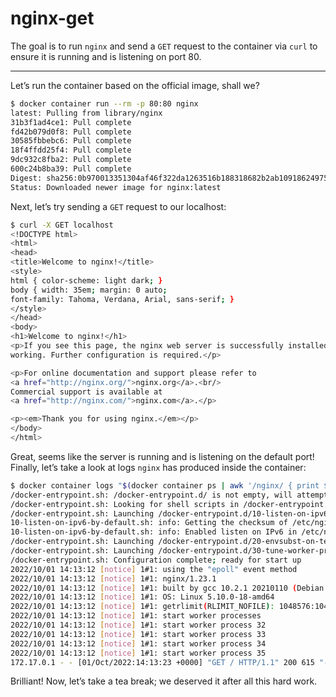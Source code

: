 # nginx-get

The goal is to run `nginx` and send a `GET` request to the container via
`curl` to ensure it is running and is listening on port 80.

---

Let’s run the container based on the official image, shall we?

```sh
$ docker container run --rm -p 80:80 nginx
latest: Pulling from library/nginx
31b3f1ad4ce1: Pull complete
fd42b079d0f8: Pull complete
30585fbbebc6: Pull complete
18f4ffdd25f4: Pull complete
9dc932c8fba2: Pull complete
600c24b8ba39: Pull complete
Digest: sha256:0b970013351304af46f322da1263516b188318682b2ab1091862497591189ff1
Status: Downloaded newer image for nginx:latest
```

Next, let’s try sending a `GET` request to our localhost:

```sh
$ curl -X GET localhost
<!DOCTYPE html>
<html>
<head>
<title>Welcome to nginx!</title>
<style>
html { color-scheme: light dark; }
body { width: 35em; margin: 0 auto;
font-family: Tahoma, Verdana, Arial, sans-serif; }
</style>
</head>
<body>
<h1>Welcome to nginx!</h1>
<p>If you see this page, the nginx web server is successfully installed and
working. Further configuration is required.</p>

<p>For online documentation and support please refer to
<a href="http://nginx.org/">nginx.org</a>.<br/>
Commercial support is available at
<a href="http://nginx.com/">nginx.com</a>.</p>

<p><em>Thank you for using nginx.</em></p>
</body>
</html>
```

Great, seems like the server is running and is listening on the default
port! Finally, let’s take a look at logs `nginx` has produced inside the
container:

```sh
$ docker container logs "$(docker container ps | awk '/nginx/ { print $(NF) }')"
/docker-entrypoint.sh: /docker-entrypoint.d/ is not empty, will attempt to perform configuration
/docker-entrypoint.sh: Looking for shell scripts in /docker-entrypoint.d/
/docker-entrypoint.sh: Launching /docker-entrypoint.d/10-listen-on-ipv6-by-default.sh
10-listen-on-ipv6-by-default.sh: info: Getting the checksum of /etc/nginx/conf.d/default.conf
10-listen-on-ipv6-by-default.sh: info: Enabled listen on IPv6 in /etc/nginx/conf.d/default.conf
/docker-entrypoint.sh: Launching /docker-entrypoint.d/20-envsubst-on-templates.sh
/docker-entrypoint.sh: Launching /docker-entrypoint.d/30-tune-worker-processes.sh
/docker-entrypoint.sh: Configuration complete; ready for start up
2022/10/01 14:13:12 [notice] 1#1: using the "epoll" event method
2022/10/01 14:13:12 [notice] 1#1: nginx/1.23.1
2022/10/01 14:13:12 [notice] 1#1: built by gcc 10.2.1 20210110 (Debian 10.2.1-6)
2022/10/01 14:13:12 [notice] 1#1: OS: Linux 5.10.0-18-amd64
2022/10/01 14:13:12 [notice] 1#1: getrlimit(RLIMIT_NOFILE): 1048576:1048576
2022/10/01 14:13:12 [notice] 1#1: start worker processes
2022/10/01 14:13:12 [notice] 1#1: start worker process 32
2022/10/01 14:13:12 [notice] 1#1: start worker process 33
2022/10/01 14:13:12 [notice] 1#1: start worker process 34
2022/10/01 14:13:12 [notice] 1#1: start worker process 35
172.17.0.1 - - [01/Oct/2022:14:13:23 +0000] "GET / HTTP/1.1" 200 615 "-" "curl/7.74.0" "-"
```

Brilliant! Now, let’s take a tea break; we deserved it after all this
hard work.
